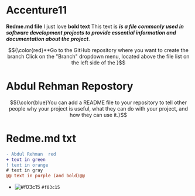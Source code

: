 # Accenture11
**Redme.md file**     I just love **bold text**  This text is ___is a file commonly used in software development projects to provide essential information and documentation about the project___. 

$${\color{red}**Go to the GitHub repository where you want to create the branch Click on the "Branch" dropdown menu, located above the file list on the left side of the }$$
# Abdul Rehman Repostory 

$${\color{blue}You can add a README file to your repository to tell other people why your project is useful, what they can do with your project, and how they can use it.}$$


# Redme.md txt

```diff
- Abdul Rehman  red 
+ text in green
! text in orange
# text in gray
@@ text in purple (and bold)@@
```
- ![#f03c15](https://placehold.co/15x15/f03c15/f03c15.png) `#f03c15`



























